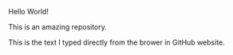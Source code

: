 Hello World!

This is an amazing repository.

This is the text I typed directly from the brower in GitHub website.
